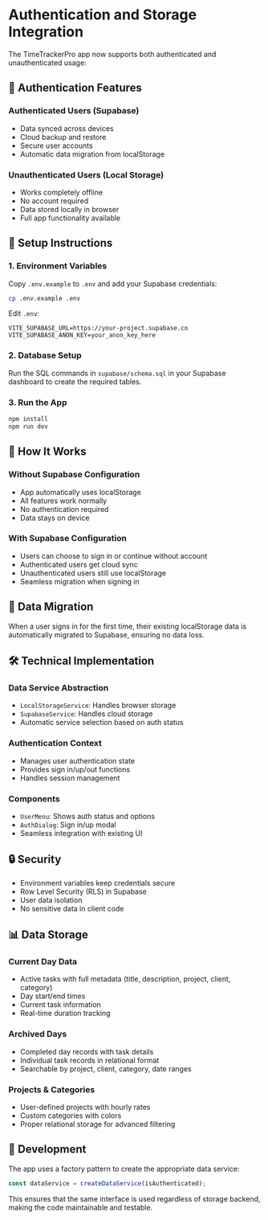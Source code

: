 # Authentication and Storage Integration

The TimeTrackerPro app now supports both authenticated and unauthenticated usage:

## 🔐 Authentication Features

### **Authenticated Users (Supabase)**

- Data synced across devices
- Cloud backup and restore
- Secure user accounts
- Automatic data migration from localStorage

### **Unauthenticated Users (Local Storage)**

- Works completely offline
- No account required
- Data stored locally in browser
- Full app functionality available

## 🚀 Setup Instructions

### 1. Environment Variables

Copy `.env.example` to `.env` and add your Supabase credentials:

```bash
cp .env.example .env
```

Edit `.env`:

```
VITE_SUPABASE_URL=https://your-project.supabase.co
VITE_SUPABASE_ANON_KEY=your_anon_key_here
```

### 2. Database Setup

Run the SQL commands in `supabase/schema.sql` in your Supabase dashboard to create the required tables.

### 3. Run the App

```bash
npm install
npm run dev
```

## 📱 How It Works

### **Without Supabase Configuration**

- App automatically uses localStorage
- All features work normally
- No authentication required
- Data stays on device

### **With Supabase Configuration**

- Users can choose to sign in or continue without account
- Authenticated users get cloud sync
- Unauthenticated users still use localStorage
- Seamless migration when signing in

## 🔄 Data Migration

When a user signs in for the first time, their existing localStorage data is automatically migrated to Supabase, ensuring no data loss.

## 🛠️ Technical Implementation

### **Data Service Abstraction**

- `LocalStorageService`: Handles browser storage
- `SupabaseService`: Handles cloud storage
- Automatic service selection based on auth status

### **Authentication Context**

- Manages user authentication state
- Provides sign in/up/out functions
- Handles session management

### **Components**

- `UserMenu`: Shows auth status and options
- `AuthDialog`: Sign in/up modal
- Seamless integration with existing UI

## 🔒 Security

- Environment variables keep credentials secure
- Row Level Security (RLS) in Supabase
- User data isolation
- No sensitive data in client code

## 📊 Data Storage

### **Current Day Data**

- Active tasks with full metadata (title, description, project, client, category)
- Day start/end times
- Current task information
- Real-time duration tracking

### **Archived Days**

- Completed day records with task details
- Individual task records in relational format
- Searchable by project, client, category, date ranges

### **Projects & Categories**

- User-defined projects with hourly rates
- Custom categories with colors
- Proper relational storage for advanced filtering

## 🔧 Development

The app uses a factory pattern to create the appropriate data service:

```typescript
const dataService = createDataService(isAuthenticated);
```

This ensures that the same interface is used regardless of storage backend, making the code maintainable and testable.
